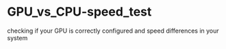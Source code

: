 # GPU_vs_CPU-speed_test
checking if your GPU is correctly configured and speed differences in your system
